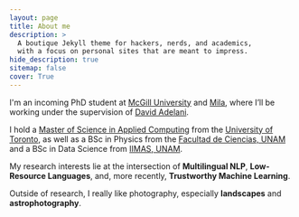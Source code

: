 ```yaml
---
layout: page
title: About me
description: >
  A boutique Jekyll theme for hackers, nerds, and academics,
  with a focus on personal sites that are meant to impress.
hide_description: true
sitemap: false
cover: True
---
```


<style>
  /* Target only this page’s paragraphs and force‐justify them */
  .layout-page p {
    text-align: justify;
  }
</style>

I'm an incoming PhD student at [McGill University](https://www.mcgill.ca/) and [Mila](https://mila.quebec/en), where I’ll be working under the supervision of [David Adelani](https://dadelani.github.io/).

I hold a [Master of Science in Applied Computing](https://mscac.utoronto.ca/) from the [University of Toronto](https://www.utoronto.ca/), as well as a BSc in Physics from the [Facultad de Ciencias, UNAM](http://www.fciencias.unam.mx/) and a BSc in Data Science from [IIMAS, UNAM](https://www.iimas.unam.mx/).

My research interests lie at the intersection of **Multilingual NLP**, **Low-Resource Languages**, and, more recently, **Trustworthy Machine Learning**.

Outside of research, I really like photography, especially **landscapes** and **astrophotography**.
